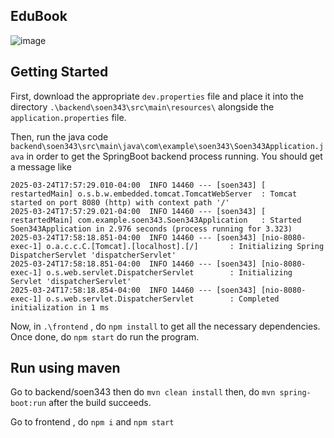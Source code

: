 ## EduBook

![image](https://github.com/user-attachments/assets/ab76a6d8-2bda-4d2b-9668-4b5d9f6f6061)


## Getting Started 

First, download the appropriate `dev.properties` file and place it into the directory 
`.\backend\soen343\src\main\resources\` alongside the `application.properties` file. 

Then, run the java code `backend\soen343\src\main\java\com\example\soen343\Soen343Application.java` in order to 
get the SpringBoot backend process running. 
You should get a message like 
```
2025-03-24T17:57:29.010-04:00  INFO 14460 --- [soen343] [  restartedMain] o.s.b.w.embedded.tomcat.TomcatWebServer  : Tomcat started on port 8080 (http) with context path '/'
2025-03-24T17:57:29.021-04:00  INFO 14460 --- [soen343] [  restartedMain] com.example.soen343.Soen343Application   : Started Soen343Application in 2.976 seconds (process running for 3.323) 
2025-03-24T17:58:18.851-04:00  INFO 14460 --- [soen343] [nio-8080-exec-1] o.a.c.c.C.[Tomcat].[localhost].[/]       : Initializing Spring DispatcherServlet 'dispatcherServlet'
2025-03-24T17:58:18.851-04:00  INFO 14460 --- [soen343] [nio-8080-exec-1] o.s.web.servlet.DispatcherServlet        : Initializing Servlet 'dispatcherServlet'
2025-03-24T17:58:18.854-04:00  INFO 14460 --- [soen343] [nio-8080-exec-1] o.s.web.servlet.DispatcherServlet        : Completed initialization in 1 ms
```

Now, in `.\frontend` , do `npm install` to get all the necessary dependencies. 
Once done, do `npm start` do run the program. 

 
## Run using maven

Go to backend/soen343 then do `mvn clean install` 
then, do `mvn spring-boot:run` after the build succeeds. 

Go to frontend , do `npm i` and `npm start`
